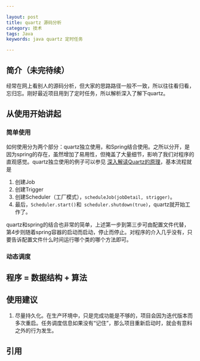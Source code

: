 ```yaml
---

layout: post
title: quartz 源码分析
category: 技术
tags: Java
keywords: java quartz 定时任务

---
```


## 简介（未完待续）

经常在网上看别人的源码分析，但大家的思路路径一般不一致，所以往往看归看，忘归忘。刚好最近项目用到了定时任务，所以解析深入了解下quartz。


## 从使用开始讲起

### 简单使用

如何使用分为两个部分：quartz独立使用，和Spring结合使用。之所以分开，是因为spring的存在，虽然增加了易用性，但掩盖了大量细节，影响了我们对程序的直观感觉。quartz独立使用的例子可以参见 [深入解读Quartz的原理][]，基本流程就是

1. 创建Job
2. 创建Trigger
3. 创建Scheduler（工厂模式），`scheduleJob(jobDetail, strigger)`。
4. 最后，`Scheduler.start()`和` scheduler.shutdown(true)`，quartz就开始工作了。

quartz和spring的结合也非常的简单，上述第一步到第三步可由配置文件代替，第4步则随着spring容器的启动而启动，停止而停止。对程序的介入几乎没有，只要告诉配置文件什么时间运行哪个类的哪个方法即可。

### 动态调度


## 程序 = 数据结构 + 算法


## 使用建议

1. 尽量持久化。在生产环境中，只是完成功能是不够的，项目会因为迭代版本而多次重启。任务调度信息如果没有“记住”，那么项目重新启动时，就会有意料之外的行为发生。



## 引用



[深入解读Quartz的原理]: http://lavasoft.blog.51cto.com/62575/181907/
